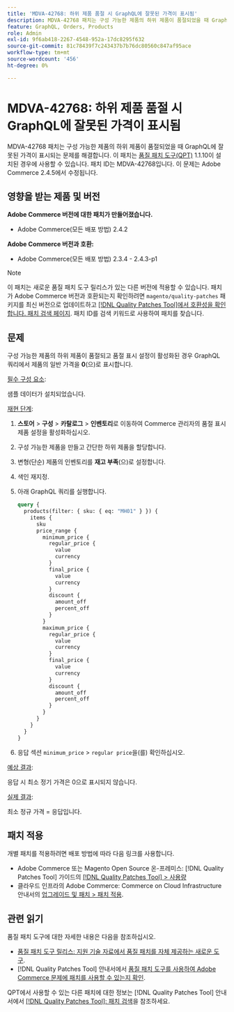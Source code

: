 ```yaml
---
title: 'MDVA-42768: 하위 제품 품절 시 GraphQL에 잘못된 가격이 표시됨'
description: MDVA-42768 패치는 구성 가능한 제품의 하위 제품이 품절되었을 때 GraphQL에 잘못된 가격이 표시되는 문제를 해결합니다. 이 패치는 [Quality Patches Tool (QPT)](https://experienceleague.adobe.com/en/docs/commerce-knowledge-base/kb/announcements/commerce-announcements/magento-quality-patches-released-new-tool-to-self-serve-quality-patches) 1.1.10이 설치된 경우 사용할 수 있습니다. 패치 ID는 MDVA-42768입니다. 이 문제는 Adobe Commerce 2.4.5에서 수정됩니다.
feature: GraphQL, Orders, Products
role: Admin
exl-id: 9f6ab418-2267-4548-952a-17dc8295f632
source-git-commit: 81c78439f7c243437b7b76dc80560c847af95ace
workflow-type: tm+mt
source-wordcount: '456'
ht-degree: 0%

---
```


# MDVA-42768: 하위 제품 품절 시 GraphQL에 잘못된 가격이 표시됨

MDVA-42768 패치는 구성 가능한 제품의 하위 제품이 품절되었을 때 GraphQL에 잘못된 가격이 표시되는 문제를 해결합니다. 이 패치는 [품질 패치 도구(QPT)](https://experienceleague.adobe.com/en/docs/commerce-knowledge-base/kb/announcements/commerce-announcements/magento-quality-patches-released-new-tool-to-self-serve-quality-patches) 1.1.10이 설치된 경우에 사용할 수 있습니다. 패치 ID는 MDVA-42768입니다. 이 문제는 Adobe Commerce 2.4.5에서 수정됩니다.

## 영향을 받는 제품 및 버전

**Adobe Commerce 버전에 대한 패치가 만들어졌습니다.**

* Adobe Commerce(모든 배포 방법) 2.4.2

**Adobe Commerce 버전과 호환:**

* Adobe Commerce(모든 배포 방법) 2.3.4 - 2.4.3-p1

>[!NOTE]
>
>이 패치는 새로운 품질 패치 도구 릴리스가 있는 다른 버전에 적용할 수 있습니다. 패치가 Adobe Commerce 버전과 호환되는지 확인하려면 `magento/quality-patches` 패키지를 최신 버전으로 업데이트하고 [[!DNL Quality Patches Tool]에서 호환성을 확인합니다. 패치 검색 페이지](https://experienceleague.adobe.com/en/docs/commerce-knowledge-base/kb/announcements/commerce-announcements/magento-quality-patches-released-new-tool-to-self-serve-quality-patches). 패치 ID를 검색 키워드로 사용하여 패치를 찾습니다.

## 문제

구성 가능한 제품의 하위 제품이 품절되고 품절 표시 설정이 활성화된 경우 GraphQL 쿼리에서 제품의 일반 가격을 **0**(으)로 표시합니다.

<u>필수 구성 요소</u>:

샘플 데이터가 설치되었습니다.

<u>재현 단계</u>:

1. **스토어** > **구성** > **카탈로그** > **인벤토리**&#x200B;로 이동하여 Commerce 관리자의 품절 표시 제품 설정을 활성화하십시오.
1. 구성 가능한 제품을 만들고 간단한 하위 제품을 할당합니다.
1. 변형(단순) 제품의 인벤토리를 **재고 부족**(으)로 설정합니다.
1. 색인 재지정.
1. 아래 GraphQL 쿼리를 실행합니다.

   ```GraphQL
   query {
     products(filter: { sku: { eq: "MH01" } }) {
       items {
         sku
         price_range {
           minimum_price {
             regular_price {
               value
               currency
             }
             final_price {
               value
               currency
             }
             discount {
               amount_off
               percent_off
             }
           }
           maximum_price {
             regular_price {
               value
               currency
             }
             final_price {
               value
               currency
             }
             discount {
               amount_off
               percent_off
             }
           }
         }
       }
     }
   }
   ```

1. 응답 섹션 `minimum_price` > `regular price`을(를) 확인하십시오.

<u>예상 결과</u>:

응답 시 최소 정기 가격은 0으로 표시되지 않습니다.

<u>실제 결과</u>:

최소 정규 가격 = 응답입니다.

## 패치 적용

개별 패치를 적용하려면 배포 방법에 따라 다음 링크를 사용합니다.

* Adobe Commerce 또는 Magento Open Source 온-프레미스: [!DNL Quality Patches Tool] 가이드의 [[!DNL Quality Patches Tool] > 사용량](/help/tools/quality-patches-tool/usage.md)
* 클라우드 인프라의 Adobe Commerce: Commerce on Cloud Infrastructure 안내서의 [업그레이드 및 패치 > 패치 적용](https://experienceleague.adobe.com/docs/commerce-cloud-service/user-guide/develop/upgrade/apply-patches.html).

## 관련 읽기

품질 패치 도구에 대한 자세한 내용은 다음을 참조하십시오.

* [품질 패치 도구 릴리스: 지원 기술 자료에서 품질 패치를 자체 제공하는 새로운 도구](https://experienceleague.adobe.com/en/docs/commerce-knowledge-base/kb/announcements/commerce-announcements/magento-quality-patches-released-new-tool-to-self-serve-quality-patches).
* [!DNL Quality Patches Tool] 안내서에서 [품질 패치 도구를 사용하여 Adobe Commerce 문제에 패치를 사용할 수 있는지 확인](/help/tools/quality-patches-tool/patches-available-in-qpt/check-patch-for-magento-issue-with-magento-quality-patches.md).

QPT에서 사용할 수 있는 다른 패치에 대한 정보는 [!DNL Quality Patches Tool] 안내서에서 [[!DNL Quality Patches Tool]: 패치 검색](https://experienceleague.adobe.com/tools/commerce-quality-patches/index.html)을 참조하세요.

